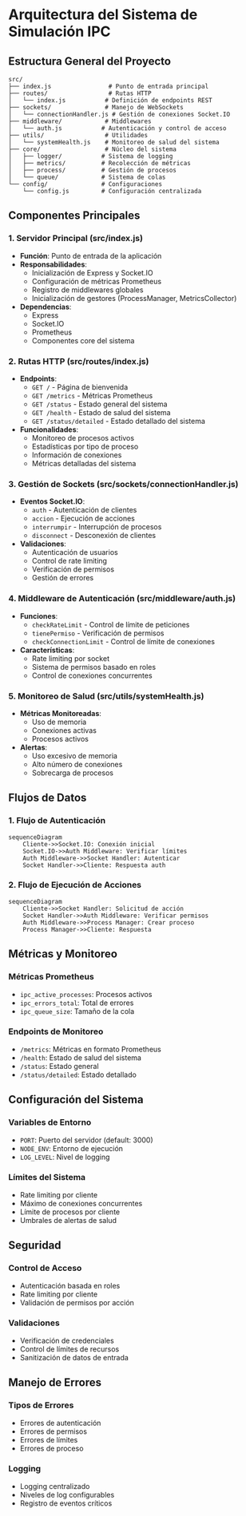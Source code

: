 # Arquitectura del Sistema de Simulación IPC

## Estructura General del Proyecto

```
src/
├── index.js                # Punto de entrada principal
├── routes/                 # Rutas HTTP
│   └── index.js           # Definición de endpoints REST
├── sockets/               # Manejo de WebSockets
│   └── connectionHandler.js # Gestión de conexiones Socket.IO
├── middleware/            # Middlewares
│   └── auth.js           # Autenticación y control de acceso
├── utils/                 # Utilidades
│   └── systemHealth.js    # Monitoreo de salud del sistema
├── core/                  # Núcleo del sistema
│   ├── logger/           # Sistema de logging
│   ├── metrics/          # Recolección de métricas
│   ├── process/          # Gestión de procesos
│   └── queue/            # Sistema de colas
└── config/               # Configuraciones
    └── config.js         # Configuración centralizada
```

## Componentes Principales

### 1. Servidor Principal (src/index.js)

- **Función**: Punto de entrada de la aplicación
- **Responsabilidades**:
  - Inicialización de Express y Socket.IO
  - Configuración de métricas Prometheus
  - Registro de middlewares globales
  - Inicialización de gestores (ProcessManager, MetricsCollector)
- **Dependencias**:
  - Express
  - Socket.IO
  - Prometheus
  - Componentes core del sistema

### 2. Rutas HTTP (src/routes/index.js)

- **Endpoints**:
  - `GET /` - Página de bienvenida
  - `GET /metrics` - Métricas Prometheus
  - `GET /status` - Estado general del sistema
  - `GET /health` - Estado de salud del sistema
  - `GET /status/detailed` - Estado detallado del sistema
- **Funcionalidades**:
  - Monitoreo de procesos activos
  - Estadísticas por tipo de proceso
  - Información de conexiones
  - Métricas detalladas del sistema

### 3. Gestión de Sockets (src/sockets/connectionHandler.js)

- **Eventos Socket.IO**:
  - `auth` - Autenticación de clientes
  - `accion` - Ejecución de acciones
  - `interrumpir` - Interrupción de procesos
  - `disconnect` - Desconexión de clientes
- **Validaciones**:
  - Autenticación de usuarios
  - Control de rate limiting
  - Verificación de permisos
  - Gestión de errores

### 4. Middleware de Autenticación (src/middleware/auth.js)

- **Funciones**:
  - `checkRateLimit` - Control de límite de peticiones
  - `tienePermiso` - Verificación de permisos
  - `checkConnectionLimit` - Control de límite de conexiones
- **Características**:
  - Rate limiting por socket
  - Sistema de permisos basado en roles
  - Control de conexiones concurrentes

### 5. Monitoreo de Salud (src/utils/systemHealth.js)

- **Métricas Monitoreadas**:
  - Uso de memoria
  - Conexiones activas
  - Procesos activos
- **Alertas**:
  - Uso excesivo de memoria
  - Alto número de conexiones
  - Sobrecarga de procesos

## Flujos de Datos

### 1. Flujo de Autenticación

```mermaid
sequenceDiagram
    Cliente->>Socket.IO: Conexión inicial
    Socket.IO->>Auth Middleware: Verificar límites
    Auth Middleware->>Socket Handler: Autenticar
    Socket Handler->>Cliente: Respuesta auth
```

### 2. Flujo de Ejecución de Acciones

```mermaid
sequenceDiagram
    Cliente->>Socket Handler: Solicitud de acción
    Socket Handler->>Auth Middleware: Verificar permisos
    Auth Middleware->>Process Manager: Crear proceso
    Process Manager->>Cliente: Respuesta
```

## Métricas y Monitoreo

### Métricas Prometheus

- `ipc_active_processes`: Procesos activos
- `ipc_errors_total`: Total de errores
- `ipc_queue_size`: Tamaño de la cola

### Endpoints de Monitoreo

- `/metrics`: Métricas en formato Prometheus
- `/health`: Estado de salud del sistema
- `/status`: Estado general
- `/status/detailed`: Estado detallado

## Configuración del Sistema

### Variables de Entorno

- `PORT`: Puerto del servidor (default: 3000)
- `NODE_ENV`: Entorno de ejecución
- `LOG_LEVEL`: Nivel de logging

### Límites del Sistema

- Rate limiting por cliente
- Máximo de conexiones concurrentes
- Límite de procesos por cliente
- Umbrales de alertas de salud

## Seguridad

### Control de Acceso

- Autenticación basada en roles
- Rate limiting por cliente
- Validación de permisos por acción

### Validaciones

- Verificación de credenciales
- Control de límites de recursos
- Sanitización de datos de entrada

## Manejo de Errores

### Tipos de Errores

- Errores de autenticación
- Errores de permisos
- Errores de límites
- Errores de proceso

### Logging

- Logging centralizado
- Niveles de log configurables
- Registro de eventos críticos
